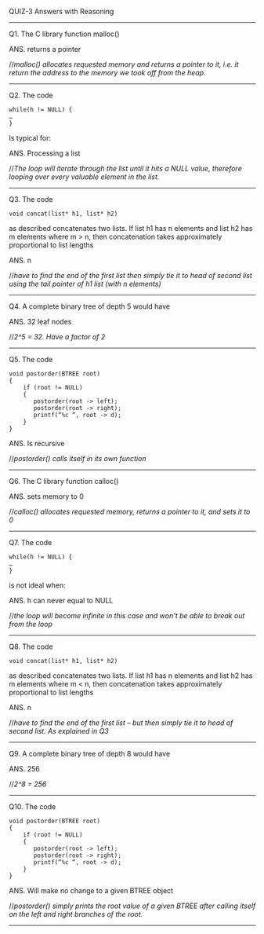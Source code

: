 QUIZ-3 Answers with Reasoning

********************************************************************************************************************************************

Q1. The C library function malloc()

ANS. returns a pointer

//*malloc() allocates requested memory and returns a pointer to it, i.e. it return the address to the memory we took off from the heap.*

********************************************************************************************************************************************

Q2. The code

    while(h != NULL) {
    …
    }
    
   Is typical for:
   
ANS. Processing a list

//*The loop will iterate through the list until it hits a NULL value, therefore looping over every valuable element in the list.*

********************************************************************************************************************************************

Q3. The code
    
    void concat(list* h1, list* h2)
    
   as described concatenates two lists. If list h1 has n elements and list h2 has m elements where m > n,  then concatenation 
   takes approximately proportional to list lengths
   
ANS. n

//*have to find the end of the first list then simply tie it to head of second list using the tail pointer of h1 list (with n elements)*

********************************************************************************************************************************************

Q4. A complete binary tree of depth 5 would have

ANS. 32 leaf nodes

//*2^5 = 32. Have a factor of 2*

********************************************************************************************************************************************

Q5. The code

    void postorder(BTREE root)
    {
        if (root != NULL)
        {
           postorder(root -> left);
           postorder(root -> right);
           printf(“%c “, root -> d);
        }
    }
    
ANS. Is recursive

//*postorder() calls itself in its own function*

********************************************************************************************************************************************
   
Q6. The C library function calloc()

ANS. sets memory to 0

//*calloc() allocates requested memory, returns a pointer to it, and sets it to 0*

********************************************************************************************************************************************

Q7. The code

    while(h != NULL) {
    …
    }
    
   is not ideal when:

ANS. h can never equal to NULL

//*the loop will become infinite in this case and won't be able to break out from the loop*

********************************************************************************************************************************************

Q8. The code

    void concat(list* h1, list* h2)
    
   as described concatenates two lists. If list h1 has n elements and list h2 has m elements where m < n,  then concatenation
   takes approximately proportional to list lengths
    
ANS. n

//*have to find the end of the first list – but then simply tie it to head of second list. As explained in Q3*

********************************************************************************************************************************************

Q9. A complete binary tree of depth 8 would have

ANS. 256

//*2^8 = 256*

********************************************************************************************************************************************

Q10. The code

    void postorder(BTREE root)
    {
        if (root != NULL)
        {
           postorder(root -> left);
           postorder(root -> right);
           printf(“%c “, root -> d);
        }
    }
    
ANS. Will make no change to a given BTREE object

//*postorder() simply prints the root value of a given BTREE after calling itself on the left and right branches of the root.*

********************************************************************************************************************************************
